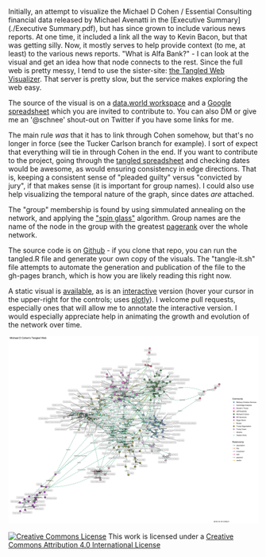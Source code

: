Initially, an attempt to visualize the Michael D Cohen / Essential Consulting financial data released by Michael Avenatti in the [Executive Summary](./Executive Summary.pdf), but has since grown to include various news reports. At one time, it included a link all the way to Kevin Bacon, but that was getting silly. Now, it mostly serves to help provide context (to me, at least) to the various news reports. "What is Alfa Bank?" - I can look at the visual and get an idea how that node connects to the rest. Since the full web is pretty messy, I tend to use the sister-site: [the Tangled Web Visualizer](https://schnee.world:81/myapps/tangler). That server is pretty slow, but the service makes exploring the web easy.

The source of the visual is on a [data.world workspace](https://data.world/schnee/tangledweb) and a [Google spreadsheet](https://docs.google.com/spreadsheets/d/119L80r1ZVgBgN0qDI-ovMb6s40iVFg3TWW15uqsxfBk/edit#gid=0) which you are invited to contribute to. You can also DM or give me an '@schnee' shout-out on Twitter if you have some links for me.

The main rule _was_ that it has to link through Cohen somehow, but that's no longer in force (see the Tucker Carlson branch for example). I sort of expect that everything will tie in through Cohen in the end. If you want to contribute to the project, going through the [tangled spreadsheet](https://docs.google.com/spreadsheets/d/119L80r1ZVgBgN0qDI-ovMb6s40iVFg3TWW15uqsxfBk/edit#gid=0) and checking dates would be awesome, as would ensuring consistency in edge directions. That is, keeping a consistent sense of "pleaded guilty" versus "convicted by jury", if that makes sense (it is important for group names). I could also use help visualizing the temporal nature of the graph, since dates _are_ attached.

The "group" membership is found by using simmulated annealing on the network, and applying the ["spin glass"](http://arxiv.org/abs/cond-mat/0603718) algorithm. Group names are the name of the node in the group with the greatest [pagerank](http://infolab.stanford.edu/~backrub/google.html) over the whole network.

The source code is on [Github](https://github.com/schnee/tangled) - if you clone that repo, you can run the tangled.R file and generate your own copy of the visuals. The "tangle-it.sh" file attempts to automate the generation and publication of the file to the gh-pages branch, which is how you are likely reading this right now.

A static visual is [available](./tangled.png), as is an [interactive](./tg.html) version (hover your cursor in the upper-right for the controls; uses [plotly](https://plot.ly/)). I welcome pull requests, especially ones that will allow me to annotate the interactive version. I would especially appreciate help in animating the growth and evolution of the network over time.

[![A tangled web](./tangled.png)](./tangled.png)

[![Creative Commons License](https://i.creativecommons.org/l/by/4.0/88x31.png)](http://creativecommons.org/licenses/by/4.0/)
This work is licensed under a [Creative Commons Attribution 4.0 International License](http://creativecommons.org/licenses/by/4.0/)